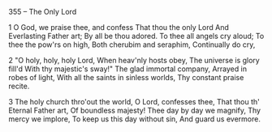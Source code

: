 355 – The Only Lord


1
O God, we praise thee, and confess
That thou the only Lord
And Everlasting Father art;
By all be thou adored.
To thee all angels cry aloud;
To thee the pow'rs on high,
Both cherubim and seraphim,
Continually do cry,

2
"O holy, holy, holy Lord,
When heav'nly hosts obey,
The universe is glory fill'd
With thy majestic's sway!"
The glad immortal company,
Arrayed in robes of light,
With all the saints in sinless worlds,
Thy constant praise recite.

3
The holy church thro'out the world,
O Lord, confesses thee,
That thou th' Eternal Father art,
Of boundless majesty!
Thee day by day we magnify,
Thy mercy we implore,
To keep us this day without sin,
And guard us evermore.
